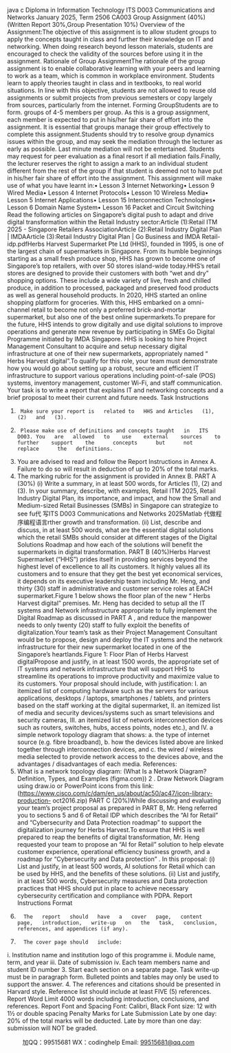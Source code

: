 java c
Diploma in   Information Technology
ITS   D003 Communications and   Networks
January 2025, Term 2506
CA003 Group Assignment (40%)
(Written   Report 30%,Group   Presentation   10%)
Overview of the Assignment:The   objective   of   this   assignment   is   to   allow   student   groups   to   apply   the   concepts   taught in class and   further   their knowledge on IT and networking.   When doing research   beyond lesson materials, students are encouraged to check the validity of the sources   before using   it   in the assignment.
Rationale of Group AssignmentThe   rationale   of   the   group   assignment   is   to   enable   collaborative   learning   with   your   peers   and   learning   to   work   as   a   team,   which   is   common   in   workplace   environment.   Students    learn    to    apply    theories    taught    in    class    and    in    textbooks,    to      real    world   situations. In line   with this objective, students are not allowed to reuse old assignments   or submit   projects from   previous semesters or copy   largely from   sources,   particularly   from the   internet.
Forming GroupStudents are to form. groups of   4-5 members per group. As this is a group assignment,   each member is expected to put   in   his/her fair share of effort   into the   assignment.   It   is   essential that groups manage their group effectively to complete   this   assignment.Students should try to resolve group dynamics issues within the   group,   and   may seek   the mediation through the lecturer as early as   possible.   Last   minute   mediation will   not   be    entertained.    Students    may    request    for    peer    evaluation    as    a    final      resort    if    all   mediation fails.Finally, the lecturer reserves the right to assign a mark   to an individual student different   from the rest of the group if that student is deemed not to have put   in   his/her fair share   of effort into the   assignment.
This assignment will make   use of what you   have   learnt   in:•          Lesson 3   Internet   Networking•          Lesson 9 Wired   Media•          Lesson 4   Internet   Protocols•          Lesson   10 Wireless   Media•          Lesson 5   Internet Applications•          Lesson   15   Interconnection Technologies•          Lesson 6   Domain   Name System•          Lesson   16   Packet and Circuit Switching
Read the following articles on Singapore’s digital push   to   adapt   and   drive   digital   transformation within the   Retail   Industry sector:Article   (1):Retail   ITM 2025 - Singapore   Retailers AssociationArticle   (2):Retail   Industry   Digital   Plan   |   IMDAArticle   (3):Retail   Industry   Digital   Plan   | Go   Business and   IMDA   Retail-idp.pdfHerbs      Harvest   Supermarket   Pte   Ltd   (HHS), founded   in   1995,   is   one   of the   largest   chain   of   supermarkets   in Singapore.   From   its   humble   beginnings   starting   as   a   small   fresh   produce shop, HHS   has grown to   become one   of Singapore’s   top   retailers, with   over 50 stores island-wide   today.HHS’s   retail   stores   are   designed   to   provide   their   customers   with   both   “wet   and   dry”   shopping   options.   These   include   a   wide   variety   of   live,   fresh   and   chilled   produce,   in   addition   to   processed,   packaged   and   preserved   food   products   as   well   as   general      household   products.   In 2020, HHS started an   online   shopping   platform   for   groceries.   With   this,   HHS   embarked   on   a   omni-   channel   retail   to   become   not   only   a   preferred   brick-and-mortar supermarket,   but also one of the best online supermarkets.To   prepare   for   the   future,   HHS   intends   to   grow   digitally   and   use   digital   solutions   to   improve   operations   and   generate   new   revenue   by   participating   in   SMEs   Go   Digital   Programme   initiated   by   IMDA Singapore. HHS   is   looking to hire   Project   Management   Consultant   to   acquire   and   setup   necessary   digital   infrastructure   at   one   of   their   new   supermarkets, appropriately named “   Herbs    Harvest digital”.To   qualify for this   role, your team   must   demonstrate   how you would   go   about   setting   up    a    robust,    secure    and    efficient      IT    infrastructure    to      support    various      operations   including   point-of-sale   (POS)   systems,   inventory   management,   customer Wi-Fi,   and   staff communication.
Your   task   is   to   write   a   report   that   explains   IT   and   networking   concepts   and   a   brief   proposal to meet their current   and future   needs.
Task   Instructions
1.      Make sure your report is   related to   HHS and Articles   (1),   (2)   and   (3).
2.      Please make use of definitions and concepts taught   in   ITS   D003. You   are   allowed   to    use    external    sources    to    further    support    the      concepts      but      not      replace      the   definitions.
3.    You   are   advised to   read   and follow   the   Report   Instructions   in   Annex   A.   Failure   to do so will   result   in deduction of up   to   20%   of the   total   marks.
4.    The marking   rubric for the   assignment   is   provided   in   Annex   B.
PART A   (30%)
(i)             Write   a   summary,   in   at   least   500   words,   for Articles   (1),   (2)   and   (3).   In   your   summary,   describe,   with   examples,   Retail   ITM   2025,   Retail   Industry   Digital   Plan,   its   importance,   and   impact,   and   how   the   Small   and   Medium-sized   Retail   Businesses   (SMBs)   in   Singapore   can   strategize to   see fu代 写ITS D003 Communications and Networks 2025Matlab
代做程序编程语言rther growth   and transformation.
(ii)             List, describe and discuss,   in   at   least   500 words, what are the essential digital   solutions which the retail SMBs should consider at different stages of   the Digital   Solutions Roadmap and how   each of   the solutions will benefit the supermarkets   in digital transformation.
PART   B   (40%)Herbs      Harvest   Supermarket   (“HHS”)   prides   itself   in   providing   services   beyond   the   highest level of excellence to all its customers.   It highly values all   its customers   and to   ensure   that   they   get   the   best   yet   economical   services,   it   depends   on   its   executive   leadership    team    including      Mr.      Heng,      and      thirty      (30)      staff      in      administrative      and   customer service   roles at   EACH supermarket.Figure   1 below shows the floor plan of   the new “   Herbs  Harvest digital” premises. Mr.   Heng   has decided to   setup   all the   IT systems   and   Network   infrastructure   appropriate   to   fully   implement   the   Digital   Roadmap   as   discussed   in   PART   A   ,   and   reduce   the   manpower needs to only twenty (20) staff to fully   exploit the   benefits   of digitalization.Your   team’s task as their Project Management Consultant would be to propose, design   and   deploy   the   IT   systems   and   the   network   infrastructure   for   their   new   supermarket   located   in one of the Singapore’s   heartlands.Figure   1:   Floor   Plan of Herbs    Harvest   digitalPropose   and justify,   in   at   least   1500   words,   the   appropriate   set   of   IT   systems   and   network   infrastructure   that   will   support   HHS   to   streamline   its   operations   to   improve   productivity and   maximize value to   its customers.
Your proposal should include, with justification:
I.             an      itemized      list    of      computing      hardware      such      as      the      servers      for      various   applications,   desktops /   laptops,   smartphones / tablets,   and   printers   based   on   the   staff   working   at   the   digital   supermarket,
II.             an       itemized       list      of      media      and      security      devices/systems      such      as      smart   televisions and security cameras,
III.             an   itemized   list   of   network   interconnection   devices   such   as   routers,   switches,   hubs, access points,   nodes etc.),   and
IV.             a simple   network   topology   diagram   that   shows:
a.    the type of   internet   source   (e.g.   fibre   broadband),
b.      how the devices listed above are linked together through interconnection   devices, and
c.      the   wired   /   wireless   media   selected   to   provide   network   access   to   the
devices above, and the advantages / disadvantages of each media.
References:
1.    What   is   a   network   topology   diagram:
(What   Is a   Network   Diagram?   Definition, Types, and   Examples (figma.com))   2   .   Draw   Network   Diagram using draw.io   or PowerPoint   icons from this   link:
(https://www.cisco.com/c/dam/en_us/about/ac50/ac47/icon-library-production-   oct2016.zip)
PART   C   (20%)While discussing and evaluating your team’s project proposal as prepared in   PART B,   Mr.   Heng   referred   you   to   sections   5   and   6   of   Retail   IDP   which   describes   the   “AI   for   Retail” and “Cybersecurity and   Data   Protection   roadmap” to   support   the   digitalization   journey for Herbs    Harvest.To ensure that HHS   is well   prepared to   reap the benefits of digital   transformation,   Mr.   Heng    requested   your   team   to    propose   an   “AI   for    Retail”   solution   to    help   elevate   customer   experience,   operational   efficiency      business   growth,   and   a   roadmap   for   “Cybersecurity   and   Data   protection”   .
In this   proposal:
(i)       List   and justify,   in   at   least   500 words, AI   solutions for   Retail   which   can   be   used   by HHS, and the   benefits   of these solutions.
(ii)    List    and    justify,       in    at       least    500    words,      Cybersecurity       measures    and       Data   protection       practices      that       HHS      should       put       in       place      to       achieve       necessary   cybersecurity certification and compliance with   PDPA.
Report   Instructions
Format
1.       The   report   should   have   a   cover   page,   content   page,   introduction,   write-up   on   the   task,   conclusion,   references, and appendices (if any).
2.       The cover page should   include:
i.                Institution   name and institution   logo   of   this   programme
ii.                Module   name, term,   and year
iii.                  Date of submission
iv.                Each team   members   name and student   ID   number
3.       Start each section on a separate page. Task write-up must   be   in   paragraph form.   Bulleted   points and tables may only   be   used to support   the   answer.
4.       The   references and citations should   be   presented   in   Harvard   style.   Reference   list should   include at   least   FIVE (5)   references.
Report Word   Limit
4000 words including   introduction, conclusions,   and references.
Report   Font and Spacing
Font: Calibri,   Black
Font size:   12 with   1½ or double   spacing
Penalty Marks for   Late Submission
Late   by one day: 20% of the total marks will   be   deducted.
Late   by more than one day: submission will   NOT   be   graded.






         
加QQ：99515681  WX：codinghelp  Email: 99515681@qq.com
